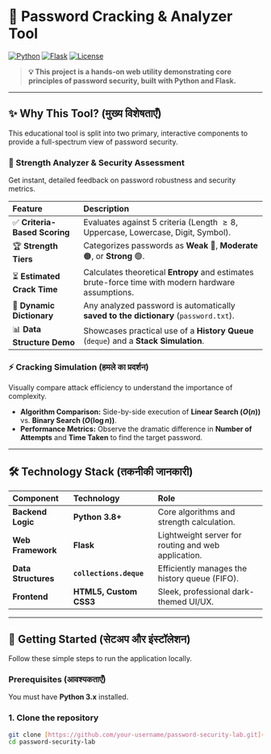# 🔑 Password Cracking & Analyzer Tool

[![Python](https://img.shields.io/badge/Python-3.8%2B-blue?logo=python&logoColor=white)](https://www.python.org/)
[![Flask](https://img.shields.io/badge/Flask-Framework-black?logo=flask)](https://flask.palletsprojects.com/)
[![License](https://img.shields.io/badge/License-MIT-green)](https://opensource.org/licenses/MIT)

> **💡 This project is a hands-on web utility demonstrating core principles of password security, built with Python and Flask.**

---

## ✨ Why This Tool? (मुख्य विशेषताएँ)

This educational tool is split into two primary, interactive components to provide a full-spectrum view of password security.

### 🔬 Strength Analyzer & Security Assessment

Get instant, detailed feedback on password robustness and security metrics.

| Feature | Description |
| :--- | :--- |
| ✅ **Criteria-Based Scoring** | Evaluates against 5 criteria (Length $\ge 8$, Uppercase, Lowercase, Digit, Symbol). |
| 🏆 **Strength Tiers** | Categorizes passwords as **Weak** 🔴, **Moderate** 🟠, or **Strong** 🟢. |
| ⏳ **Estimated Crack Time** | Calculates theoretical **Entropy** and estimates brute-force time with modern hardware assumptions. |
| 💾 **Dynamic Dictionary** | Any analyzed password is automatically **saved to the dictionary** (`password.txt`). |
| 📊 **Data Structure Demo** | Showcases practical use of a **History Queue** (`deque`) and a **Stack Simulation**. |

### ⚡ Cracking Simulation (हमले का प्रदर्शन)

Visually compare attack efficiency to understand the importance of complexity.

* **Algorithm Comparison:** Side-by-side execution of **Linear Search ($O(n)$)** vs. **Binary Search ($O(\log n)$)**.
* **Performance Metrics:** Observe the dramatic difference in **Number of Attempts** and **Time Taken** to find the target password.

---

## 🛠️ Technology Stack (तकनीकी जानकारी)

| Component | Technology | Role |
| :--- | :--- | :--- |
| **Backend Logic** | **Python 3.8+** | Core algorithms and strength calculation. |
| **Web Framework** | **Flask** | Lightweight server for routing and web application. |
| **Data Structures** | **`collections.deque`** | Efficiently manages the history queue (FIFO). |
| **Frontend** | **HTML5, Custom CSS3** | Sleek, professional dark-themed UI/UX. |

---

## 🚀 Getting Started (सेटअप और इंस्टॉलेशन)

Follow these simple steps to run the application locally.

### Prerequisites (आवश्यकताएँ)

You must have **Python 3.x** installed.

### 1. Clone the repository

```bash
git clone [https://github.com/your-username/password-security-lab.git](https://github.com/your-username/password-security-lab.git)
cd password-security-lab
